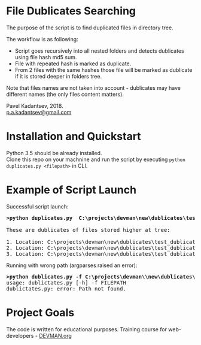# File Dublicates Searching

The purpose of the script is to find duplicated files in directory tree. 

The workflow is as following:
- Script goes recursively into all nested folders and detects dublicates using file hash md5 sum. <br/>
- File with repeated hash is marked as duplicate. 
- From 2 files with the same hashes those file will be marked as dublicate if it is stored deeper in folders tree. <br/>

Note that files names are not taken into account - dublicates may have different names (the only files content matters).

Pavel Kadantsev, 2018. <br/>
p.a.kadantsev@gmail.com


# Installation and Quickstart

Python 3.5 should be already installed. <br />
Clone this repo on your machnine and run the script by executing ```python duplicates.py <filepath>``` in CLI.


# Example of Script Launch

Successful script launch:

<pre>
<b>>python duplicates.py  C:\projects\devman\new\dublicates\test_dublicates </b>

These are dublicates of files stored higher at tree:

1. Location: C:\projects\devman\new\dublicates\test_dublicates  File: pricelist_june_new.txt
2. Location: C:\projects\devman\new\dublicates\test_dublicates\september        File: price_august.txt
3. Location: C:\projects\devman\new\dublicates\test_dublicates\september        File: price_august_september.txt
</pre>


Running with wrong path (argparses raised an error):

<pre>
<b>>python dublicates.py -f C:\projects\devman\\new\dublicates\wrong_path </b>
usage: dublictates.py [-h] -f FILEPATH
dublictates.py: error: Path not found.
</pre>


# Project Goals

The code is written for educational purposes. Training course for web-developers - [DEVMAN.org](https://devman.org)
